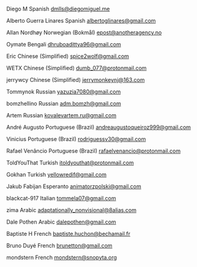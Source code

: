 Diego M
Spanish
dmlls@diegomiguel.me

Alberto Guerra Linares
Spanish
albertoglinares@gmail.com

Allan Nordhøy
Norwegian (Bokmål)
epost@anotheragency.no

Oymate
Bengali
dhruboadittya96@gmail.com

Eric
Chinese (Simplified)
spice2wolf@gmail.com

WETX
Chinese (Simplified)
dumb_077@protonmail.com

jerrywcy
Chinese (Simplified)
jerrymonkeynj@163.com

Tommynok
Russian
yazuzia7080@gmail.com

bomzhellino
Russian
adm.bomzh@gmail.com

Artem
Russian
kovalevartem.ru@gmail.com

André Augusto
Portuguese (Brazil)
andreaugustoqueiroz999@gmail.com

Vinicius
Portuguese (Brazil)
rodriguessv30@gmail.com

Rafael Venâncio
Portuguese (Brazil)
rafaelvenancio@protonmail.com

ToldYouThat
Turkish
itoldyouthat@protonmail.com

Gokhan
Turkish
yellowredif@gmail.com

Jakub Fabijan
Esperanto
animatorzpolski@gmail.com

blackcat-917
Italian
tommela07@gmail.com

zima
Arabic
adaptationally_nonvisional@8alias.com

Dale Pothen
Arabic
dalepothen@gmail.com

Baptiste H
French
baptiste.huchon@bechamail.fr

Bruno Duyé
French
brunetton@gmail.com

mondstern
French
mondstern@snopyta.org

